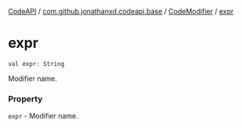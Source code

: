 [CodeAPI](../../index.md) / [com.github.jonathanxd.codeapi.base](../index.md) / [CodeModifier](index.md) / [expr](.)

# expr

`val expr: String`

Modifier name.

### Property

`expr` - Modifier name.